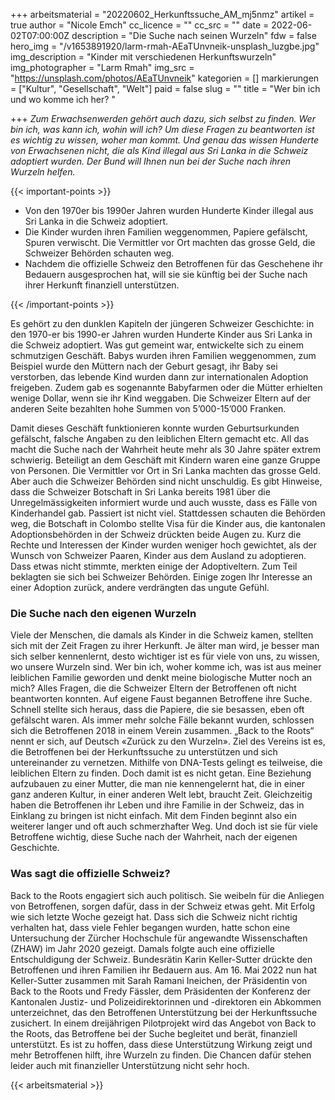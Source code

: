 +++
arbeitsmaterial = "20220602_Herkunftssuche_AM_mj5nmz"
artikel = true
author = "Nicole Emch"
cc_licence = ""
cc_src = ""
date = 2022-06-02T07:00:00Z
description = "Die Suche nach seinen Wurzeln"
fdw = false
hero_img = "/v1653891920/larm-rmah-AEaTUnvneik-unsplash_luzgbe.jpg"
img_description = "Kinder mit verschiedenen Herkunftswurzeln"
img_photographer = "Larm Rmah"
img_src = "https://unsplash.com/photos/AEaTUnvneik"
kategorien = []
markierungen = ["Kultur", "Gesellschaft", "Welt"]
paid = false
slug = ""
title = "Wer bin ich und wo komme ich her? "

+++
_Zum Erwachsenwerden gehört auch dazu, sich selbst zu finden. Wer bin ich, was kann ich, wohin will ich? Um diese Fragen zu beantworten ist es wichtig zu wissen, woher man kommt. Und genau das wissen Hunderte von Erwachsenen nicht, die als Kind illegal aus Sri Lanka in die Schweiz adoptiert wurden. Der Bund will Ihnen nun bei der Suche nach ihren Wurzeln helfen._

{{< important-points >}} 



<ul>

<li>Von den 1970er bis 1990er Jahren wurden Hunderte Kinder illegal aus Sri Lanka in die Schweiz adoptiert.</li>

<li>Die Kinder wurden ihren Familien weggenommen, Papiere gefälscht, Spuren verwischt. Die Vermittler vor Ort machten das grosse Geld, die Schweizer Behörden schauten weg.</li>

<li>Nachdem die offizielle Schweiz den Betroffenen für das Geschehene ihr Bedauern ausgesprochen hat, will sie sie künftig bei der Suche nach ihrer Herkunft finanziell unterstützen.</li>

</ul> {{< /important-points >}}

Es gehört zu den dunklen Kapiteln der jüngeren Schweizer Geschichte: in den 1970-er bis 1990-er Jahren wurden Hunderte Kinder aus Sri Lanka in die Schweiz adoptiert. Was gut gemeint war, entwickelte sich zu einem schmutzigen Geschäft. Babys wurden ihren Familien weggenommen, zum Beispiel wurde den Müttern nach der Geburt gesagt, ihr Baby sei verstorben, das lebende Kind wurden dann zur internationalen Adoption freigeben. Zudem gab es sogenannte Babyfarmen oder die Mütter erhielten wenige Dollar, wenn sie ihr Kind weggaben. Die Schweizer Eltern auf der anderen Seite bezahlten hohe Summen von 5’000-15’000 Franken.

Damit dieses Geschäft funktionieren konnte wurden Geburtsurkunden gefälscht, falsche Angaben zu den leiblichen Eltern gemacht etc. All das macht die Suche nach der Wahrheit heute mehr als 30 Jahre später extrem schwierig. Beteiligt an dem Geschäft mit Kindern waren eine ganze Gruppe von Personen. Die Vermittler vor Ort in Sri Lanka machten das grosse Geld. Aber auch die Schweizer Behörden sind nicht unschuldig. Es gibt Hinweise, dass die Schweizer Botschaft in Sri Lanka bereits 1981 über die Unregelmässigkeiten informiert wurde und auch wusste, dass es Fälle von Kinderhandel gab. Passiert ist nicht viel. Stattdessen schauten die Behörden weg, die Botschaft in Colombo stellte Visa für die Kinder aus, die kantonalen Adoptionsbehörden in der Schweiz drückten beide Augen zu. Kurz die Rechte und Interessen der Kinder wurden weniger hoch gewichtet, als der Wunsch von Schweizer Paaren, Kinder aus dem Ausland zu adoptieren. Dass etwas nicht stimmte, merkten einige der Adoptiveltern. Zum Teil beklagten sie sich bei Schweizer Behörden. Einige zogen Ihr Interesse an einer Adoption zurück, andere verdrängten das ungute Gefühl.

### Die Suche nach den eigenen Wurzeln

Viele der Menschen, die damals als Kinder in die Schweiz kamen, stellten sich mit der Zeit Fragen zu ihrer Herkunft. Je älter man wird, je besser man sich selber kennenlernt, desto wichtiger ist es für viele von uns, zu wissen, wo unsere Wurzeln sind. Wer bin ich, woher komme ich, was ist aus meiner leiblichen Familie geworden und denkt meine biologische Mutter noch an mich? Alles Fragen, die die Schweizer Eltern der Betroffenen oft nicht beantworten konnten. Auf eigene Faust begannen Betroffene ihre Suche. Schnell stellte sich heraus, dass die Papiere, die sie besassen, eben oft gefälscht waren. Als immer mehr solche Fälle bekannt wurden, schlossen sich die Betroffenen 2018 in einem Verein zusammen. „Back to the Roots“ nennt er sich, auf Deutsch «Zurück zu den Wurzeln». Ziel des Vereins ist es, die Betroffenen bei der Herkunftssuche zu unterstützen und sich untereinander zu vernetzen. Mithilfe von DNA-Tests gelingt es teilweise, die leiblichen Eltern zu finden. Doch damit ist es nicht getan. Eine Beziehung aufzubauen zu einer Mutter, die man nie kennengelernt hat, die in einer ganz anderen Kultur, in einer anderen Welt lebt, braucht Zeit. Gleichzeitig haben die Betroffenen ihr Leben und ihre Familie in der Schweiz, das in Einklang zu bringen ist nicht einfach. Mit dem Finden beginnt also ein weiterer langer und oft auch schmerzhafter Weg. Und doch ist sie für viele Betroffene wichtig, diese Suche nach der Wahrheit, nach der eigenen Geschichte.

### Was sagt die offizielle Schweiz?

Back to the Roots engagiert sich auch politisch. Sie weibeln für die Anliegen von Betroffenen, sorgen dafür, dass in der Schweiz etwas geht. Mit Erfolg wie sich letzte Woche gezeigt hat. Dass sich die Schweiz nicht richtig verhalten hat, dass viele Fehler begangen wurden, hatte schon eine Untersuchung der Zürcher Hochschule für angewandte Wissenschaften (ZHAW) im Jahr 2020 gezeigt. Damals folgte auch eine offizielle Entschuldigung der Schweiz. Bundesrätin Karin Keller-Sutter drückte den Betroffenen und ihren Familien ihr Bedauern aus. Am 16. Mai 2022 nun hat Keller-Sutter zusammen mit Sarah Ramani Ineichen, der Präsidentin von Back to the Roots und Fredy Fässler, dem Präsidenten der Konferenz der Kantonalen Justiz- und Polizeidirektorinnen und -direktoren ein Abkommen unterzeichnet, das den Betroffenen Unterstützung bei der Herkunftssuche zusichert. In einem dreijährigen Pilotprojekt wird das Angebot von Back to the Roots, das Betroffene bei der Suche begleitet und berät, finanziell unterstützt. Es ist zu hoffen, dass diese Unterstützung Wirkung zeigt und mehr Betroffenen hilft, ihre Wurzeln zu finden. Die Chancen dafür stehen leider auch mit finanzieller Unterstützung nicht sehr hoch.




{{< arbeitsmaterial >}}

